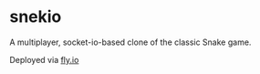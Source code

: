 # snekio

A multiplayer, socket-io-based clone of the classic Snake game.

Deployed via [fly.io](https://fly.io/)
